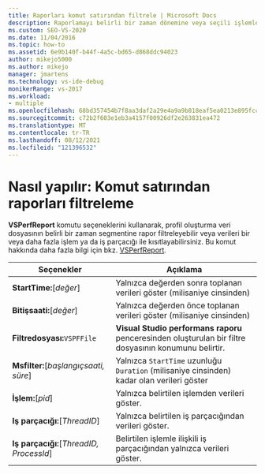 ```yaml
---
title: Raporları komut satırından filtrele | Microsoft Docs
description: Raporlamayı belirli bir zaman dönemine veya seçili işlemlere ve iş parçacıklarıyla kısıtlamak için VSPerfReport.exe kullanın. Bu makalede, açıklamalar ile birlikte seçenekler listelenmektedir.
ms.custom: SEO-VS-2020
ms.date: 11/04/2016
ms.topic: how-to
ms.assetid: 6e9b140f-b44f-4a5c-bd65-d868ddc94023
author: mikejo5000
ms.author: mikejo
manager: jmartens
ms.technology: vs-ide-debug
monikerRange: vs-2017
ms.workload:
- multiple
ms.openlocfilehash: 68bd357454b7f8aa3daf2a29e4a9a9b818eaf5ea0213e895fcc9530d9193484e
ms.sourcegitcommit: c72b2f603e1eb3a4157f00926df2e263831ea472
ms.translationtype: MT
ms.contentlocale: tr-TR
ms.lasthandoff: 08/12/2021
ms.locfileid: "121396532"
---
```

# <a name="how-to-filter-reports-from-the-command-line"></a>Nasıl yapılır: Komut satırından raporları filtreleme
**VSPerfReport** komutu seçeneklerini kullanarak, profil oluşturma veri dosyasının belirli bir zaman segmentine rapor filtreleyebilir veya verileri bir veya daha fazla işlem ya da iş parçacığı ile kısıtlayabilirsiniz. Bu komut hakkında daha fazla bilgi için bkz. [VSPerfReport](../profiling/vsperfreport.md).

|Seçenekler|Açıklama|
|-------------|-----------------|
|**StartTime:**[*değer*]|Yalnızca değerden sonra toplanan verileri göster (milisaniye cinsinden)|
|**Bitişsaati:**[*değer*]|Yalnızca değerden önce toplanan verileri göster (milisaniye cinsinden)|
|**Filtredosyası:**`VSPFFile`|**Visual Studio performans raporu** penceresinden oluşturulan bir filtre dosyasının konumunu belirtir.|
|**Msfilter:**[*başlangıçsaati, süre*]|Yalnızca `StartTime` uzunluğu `Duration` (milisaniye cinsinden) kadar olan verileri göster|
|**İşlem:**[*pid*]|Yalnızca belirtilen işlemden verileri göster.|
|**Iş parçacığı:**[*ThreadID*]|Yalnızca belirtilen iş parçacığından verileri göster.|
|**Iş parçacığı:**[*ThreadID, ProcessId*]|Belirtilen işlemle ilişkili iş parçacığından yalnızca verileri göster.|
